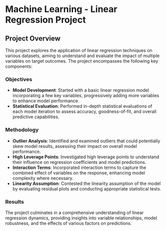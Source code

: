 # Machine Learning - Linear Regression Project

## Project Overview
This project explores the application of linear regression techniques on various datasets, aiming to understand and evaluate the impact of multiple variables on target outcomes. The project encompasses the following key components:

### Objectives
- **Model Development**: Started with a basic linear regression model incorporating a few key variables, progressively adding more variables to enhance model performance.
- **Statistical Evaluation**: Performed in-depth statistical evaluations of each model iteration to assess accuracy, goodness-of-fit, and overall predictive capabilities.

### Methodology
- **Outlier Analysis**: Identified and examined outliers that could potentially skew model results, assessing their impact on overall model performance.
- **High Leverage Points**: Investigated high leverage points to understand their influence on regression coefficients and model predictions.
- **Interaction Terms**: Incorporated interaction terms to capture the combined effect of variables on the response, enhancing model complexity where necessary.
- **Linearity Assumption**: Contested the linearity assumption of the model by evaluating residual plots and conducting appropriate statistical tests.

### Results
The project culminates in a comprehensive understanding of linear regression dynamics, providing insights into variable relationships, model robustness, and the effects of various factors on predictions.

